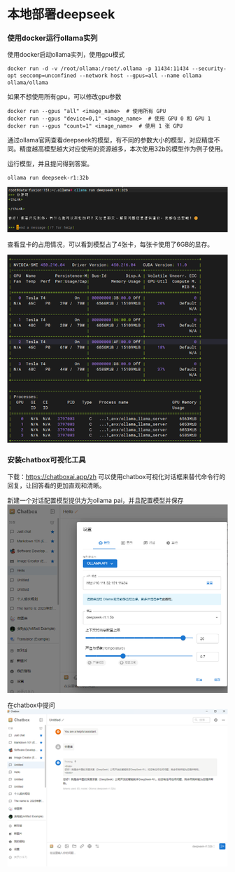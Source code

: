 # 本地部署deepseek

### 使用docker运行ollama实列
使用docker启动ollama实列，使用gpu模式
```
docker run -d -v /root/ollama:/root/.ollama -p 11434:11434 --security-opt seccomp=unconfined --network host --gpus=all --name ollama ollama/ollama
```

如果不想使用所有gpu，可以修改gpu参数
```shell
docker run --gpus "all" <image_name>  # 使用所有 GPU
docker run --gpus "device=0,1" <image_name>  # 使用 GPU 0 和 GPU 1
docker run --gpus "count=1" <image_name>  # 使用 1 张 GPU
```

通过ollama官网查看deepseek的模型，有不同的参数大小的模型，对应精度不同。精度越高模型越大对应使用的资源越多，本次使用32b的模型作为例子使用。

运行模型，并且提问得到答案。
```shell
ollama run deepseek-r1:32b
```

![ollama](../../images/deepseek/deepseek-run.png)

查看显卡的占用情况，可以看到模型占了4张卡，每张卡使用了6GB的显存。

![ollama](../../images/deepseek/nvidia1.png)

### 安装chatbox可视化工具
下载：https://chatboxai.app/zh 
可以使用chatbox可视化对话框来替代命令行的回复，让回答看的更加直观和清晰。

新建一个对话配置模型提供方为ollama pai，并且配置模型并保存
![ollama](../../images/deepseek/chatbox1.png)

在chatbox中提问
![ollama](../../images/deepseek/chatbox2.png)